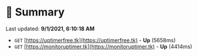 # 📖 Summary
Last updated: **9/1/2021, 6:10:18 AM**

- `GET` [https://uptimerfree.tk](https://uptimerfree.tk) - **Up** (5658ms)
- `GET` [https://monitoruptimer.tk](https://monitoruptimer.tk) - **Up** (4414ms)
